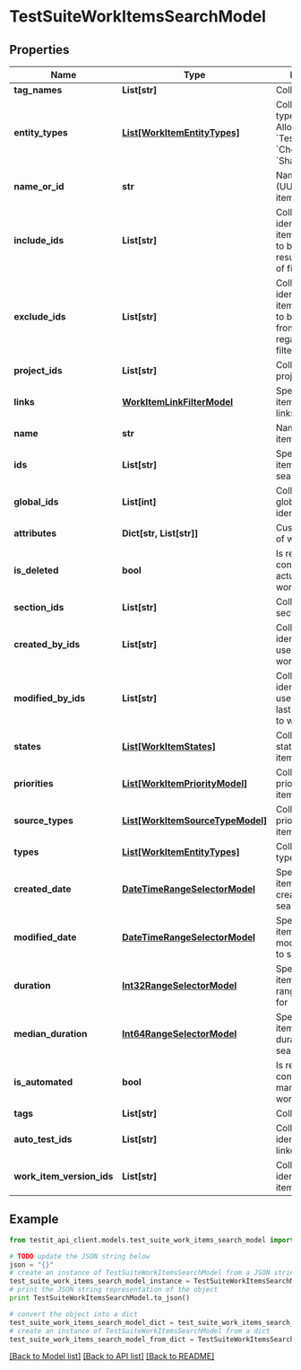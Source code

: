 # TestSuiteWorkItemsSearchModel


## Properties
Name | Type | Description | Notes
------------ | ------------- | ------------- | -------------
**tag_names** | **List[str]** | Collection of tags | [optional] 
**entity_types** | [**List[WorkItemEntityTypes]**](WorkItemEntityTypes.md) | Collection of types of work item  Allowed values: &#x60;TestCases&#x60;, &#x60;CheckLists&#x60;, &#x60;SharedSteps&#x60; | [optional] 
**name_or_id** | **str** | Name or identifier (UUID) of work item | [optional] 
**include_ids** | **List[str]** | Collection of identifiers of work items which need to be included in result regardless of filtering | [optional] 
**exclude_ids** | **List[str]** | Collection of identifiers of work items which need to be excluded from result regardless of filtering | [optional] 
**project_ids** | **List[str]** | Collection of project identifiers | [optional] 
**links** | [**WorkItemLinkFilterModel**](WorkItemLinkFilterModel.md) | Specifies a work item filter by its links | [optional] 
**name** | **str** | Name of work item | [optional] 
**ids** | **List[str]** | Specifies a work item unique IDs to search for | [optional] 
**global_ids** | **List[int]** | Collection of global (integer) identifiers | [optional] 
**attributes** | **Dict[str, List[str]]** | Custom attributes of work item | [optional] 
**is_deleted** | **bool** | Is result must consist of only actual/deleted work items | [optional] 
**section_ids** | **List[str]** | Collection of section identifiers | [optional] 
**created_by_ids** | **List[str]** | Collection of identifiers of users who created work item | [optional] 
**modified_by_ids** | **List[str]** | Collection of identifiers of users who applied last modification to work item | [optional] 
**states** | [**List[WorkItemStates]**](WorkItemStates.md) | Collection of states of work item | [optional] 
**priorities** | [**List[WorkItemPriorityModel]**](WorkItemPriorityModel.md) | Collection of priorities of work item | [optional] 
**source_types** | [**List[WorkItemSourceTypeModel]**](WorkItemSourceTypeModel.md) | Collection of priorities of work item | [optional] 
**types** | [**List[WorkItemEntityTypes]**](WorkItemEntityTypes.md) | Collection of types of work item | [optional] 
**created_date** | [**DateTimeRangeSelectorModel**](DateTimeRangeSelectorModel.md) | Specifies a work item range of creation date to search for | [optional] 
**modified_date** | [**DateTimeRangeSelectorModel**](DateTimeRangeSelectorModel.md) | Specifies a work item range of last modification date to search for | [optional] 
**duration** | [**Int32RangeSelectorModel**](Int32RangeSelectorModel.md) | Specifies a work item duration range to search for | [optional] 
**median_duration** | [**Int64RangeSelectorModel**](Int64RangeSelectorModel.md) | Specifies a work item median duration range to search for | [optional] 
**is_automated** | **bool** | Is result must consist of only manual/automated work items | [optional] 
**tags** | **List[str]** | Collection of tags | [optional] 
**auto_test_ids** | **List[str]** | Collection of identifiers of linked autotests | [optional] 
**work_item_version_ids** | **List[str]** | Collection of identifiers work items versions. | [optional] 

## Example

```python
from testit_api_client.models.test_suite_work_items_search_model import TestSuiteWorkItemsSearchModel

# TODO update the JSON string below
json = "{}"
# create an instance of TestSuiteWorkItemsSearchModel from a JSON string
test_suite_work_items_search_model_instance = TestSuiteWorkItemsSearchModel.from_json(json)
# print the JSON string representation of the object
print TestSuiteWorkItemsSearchModel.to_json()

# convert the object into a dict
test_suite_work_items_search_model_dict = test_suite_work_items_search_model_instance.to_dict()
# create an instance of TestSuiteWorkItemsSearchModel from a dict
test_suite_work_items_search_model_from_dict = TestSuiteWorkItemsSearchModel.from_dict(test_suite_work_items_search_model_dict)
```
[[Back to Model list]](../README.md#documentation-for-models) [[Back to API list]](../README.md#documentation-for-api-endpoints) [[Back to README]](../README.md)


